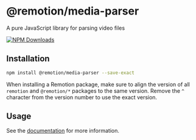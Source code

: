 # @remotion/media-parser
 
A pure JavaScript library for parsing video files
 
[![NPM Downloads](https://img.shields.io/npm/dm/@remotion/media-parser.svg?style=flat&color=black&label=Downloads)](https://npmcharts.com/compare/@remotion/media-parser?minimal=true)
 
## Installation
 
```bash
npm install @remotion/media-parser --save-exact
```
 
When installing a Remotion package, make sure to align the version of all `remotion` and `@remotion/*` packages to the same version.
Remove the `^` character from the version number to use the exact version.
 
## Usage
 
See the [documentation](https://www.remotion.dev/docs/media-parser) for more information.
